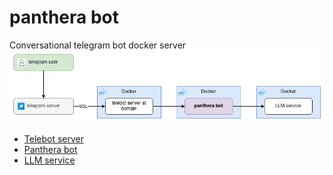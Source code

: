 # panthera bot
Conversational telegram bot docker server  
![Structure](assets/structure_v1.png)  
* [Telebot server](https://github.com/format37/telegram_bot)  
* [Panthera bot](https://github.com/format37/pantherabot)  
* [LLM service](https://github.com/format37/openai_proxy)
